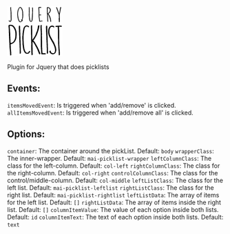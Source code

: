 ![jquery.picklist image](https://github.com/marketingai/jquery.picklist/blob/master/jquery-picklist-logo.png)

Plugin for Jquery that does picklists


## Events:
`itemsMovedEvent`: Is triggered when 'add/remove' is clicked.
`allItemsMovedEvent`: Is triggered when 'add/remove all' is clicked.

## Options:
`container`: The container around the pickList. Default: `body`
`wrapperClass`: The inner-wrapper. Default: `mai-picklist-wrapper`
`leftColumnClass`: The class for the left-column. Default: `col-left`
`rightColumnClass`: The class for the right-column. Default: `col-right`
`controlColumnClass`: The class for the control/middle-column. Default: `col-middle`
`leftListClass`: The class for the left list. Default: `mai-picklist-leftlist`
`rightListClass`: The class for the right list. Default: `mai-picklist-rightlist`
`leftListData`: The array of items for the left list. Default: `[]`
`rightListData`: The array of items inside the right list. Default: `[]`
`columnItemValue`: The value of each option inside both lists. Default: `id`
`columnItemText`: The text of each option inside both lists. Default: `text`
